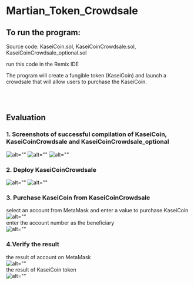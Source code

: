 # Martian_Token_Crowdsale

## To run the program: 

Source code: KaseiCoin.sol, KaseiCoinCrowdsale.sol, KaseiCoinCrowdsale_optional.sol

run this code in the Remix IDE

The program will create a fungible token (KaseiCoin) and launch a crowdsale that will allow users to purchase the KaseiCoin.

<br/>
<br/>

## Evaluation
### 1. Screenshots of successful compilation of KaseiCoin, KaseiCoinCrowdsale and KaseiCoinCrowdsale_optional

![alt=""](image/KaseiCoin.png)
![alt=""](image/KaseiCoinCrowdsale.png)
![alt=""](image/KaseiCoinCrowdsale_optional.png)

### 2. Deploy KaseiCoinCrowdsale

![alt=""](image/deploy_KaseiCoinCrowdsaleDeployer.png)
![alt=""](image/result_deploy_KaseiCoinCrowdsaleDeployer.png)


### 3. Purchase KaseiCoin from KaseiCoinCrowdsale

select an account from MetaMask and enter a value to purchase KaseiCoin
<br/>
![alt=""](image/enter_value.png)
<br/>
enter the account number as the beneficiary
<br/>
![alt=""](image/enter_beneficiary.png)

### 4.Verify the result

the result of account on MetaMask
<br/>
![alt=""](image/MetaMask_result.png)
<br/>
the result of KaseiCoin token
<br/>
![alt=""](image/KaseiCoin_token.png)

